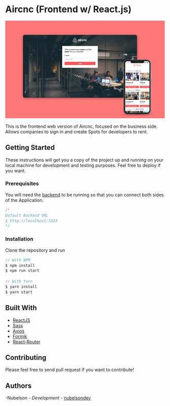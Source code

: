 # Aircnc (Frontend w/ React.js)

![Aircnc Preview](./aircnc.png)

This is the frontend web version of Aircnc, focused on the business side. Allows companies to sign in and create Spots for developers to rent.

## Getting Started

These instructions will get you a copy of the project up and running on your local machine for development and testing purposes. Feel free to deploy if you want.

### Prerequisites

You will need the [backend](https://github.com/nubelsondev/aircnc-backend) to be running so that you can connect both sides of the Application.

```javascript
/*
Default Backend URL
$ http://localhost:3333
*/
```

### Installation

Clone the repository and run

```javascript
// With NPM
$ npm install
$ npm run start

// With Yarn
$ yarn install
$ yarn start
```

## Built With

-   [ReactJS](https://reactjs.org/)
-   [Sass](https://sass-lang.com/)
-   [Axios](https://github.com/axios/axios)
-   [Formik](https://jaredpalmer.com/formik/)
-   [React-Router](https://reacttraining.com/react-router/)

## Contributing

Please feel free to send pull request if you want to contribute!

## Authors

-Nubelson - _Development_ - [nubelsondev](https://github.com/nubelsondev)
